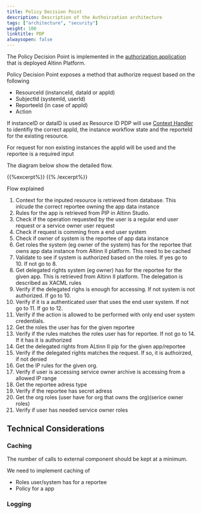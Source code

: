 ```yaml
---
title: Policy Decision Point
description: Description of the Authoirzation architecture
tags: ["architecture", "security"]
weight: 100
linktitle: PDP
alwaysopen: false
---
```

The Policy Decision Point is implemented in the 
[authorization application](https://github.com/Altinn/altinn-studio/issues/1166) 
that is deployed Altinn Platform. 

Policy Decision Point exposes a method that authorize request based on the following

- ResourceId (instanceId, dataId or appId)
- SubjectId (systemId, userId)
- ReporteeId (in case of appId)
- Action

If instanceID or dataID is used as Resource ID PDP will use [Context Handler](ContextHandler) to identifiy the correct appId, 
the instance workflow state and the reporteId for the existing resource.

For request for non existing instances the appId will be used and the reportee is a required input

The diagram below show the detailed flow.

{{%excerpt%}}
<object data="/architecture/security/authorization/altinn-platform/PDPFlow.svg" type="image/svg+xml" style="width: 100%;"></object>
{{% /excerpt%}}

Flow explained

1. Context for the inputed resource is retrieved from database. This inlcude the correct reportee owning the app data instance 
2. Rules for the app is retrieved from PIP in Altinn Studio. 
3. Check if the operation requested by the user is a regular end user request or a service owner user request
4. Check if request is comming from a end user system
5. Check if owner of system is the reportee of app data instance
6. Get roles the system (eg owner of the system) has for the reportee that owns app data instance from Altinn II platform. This need to be cached
7. Validate to see if system is authorized based on the roles. If yes go to 10. If not go to 8.
8. Get delegated rights system (eg owner) has for the reportee for the given app. This is retrieved from Altinn II platform. The delegation is described
as XACML rules
9.  Verify if the delegated righs is enough for accessing. If not system is not authorized. If go to 10.
10. Verify if it is a authenticated user that uses the end user system. If not go to 11. If go to 12.
11. Verify if the action is allowed to be performed with only end user system
credentials.
12. Get the roles the user has for the given reportee
13. Verify if the rules matches the roles user has for reportee. If not go to 14. If it has it is authorized
14. Get the delegated rights from ALtinn II pip for the given app/reportee
15. Verify if the delegated rights matches the request. If so, it is authoirzed, if not denied
16. Get the IP rules for the given org. 
17. Verify if user is accessing service owner archive is accessing from
a allowed IP range
18. Get the reportee adress type
19. Verify if the reportee has secret adress
20. Get the org roles (user have for org that owns the org)(serice owner roles)
21. Verify if user has needed service owner roles

## Technical Considerations

### Caching
The number of calls to external component should be kept at a minimum. 

We need to implement caching of
- Roles user/system has for a reportee
- Policy for a app


### Logging






